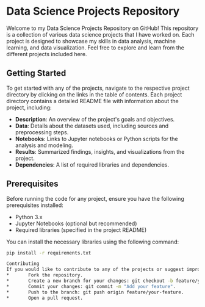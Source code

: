 # Data Science Projects Repository

Welcome to my Data Science Projects Repository on GitHub! This repository is a collection of various data science projects that I have worked on. Each project is designed to showcase my skills in data analysis, machine learning, and data visualization. Feel free to explore and learn from the different projects included here.

## Getting Started

To get started with any of the projects, navigate to the respective project directory by clicking on the links in the table of contents. Each project directory contains a detailed README file with information about the project, including:

- **Description**: An overview of the project's goals and objectives.
- **Data**: Details about the datasets used, including sources and preprocessing steps.
- **Notebooks**: Links to Jupyter notebooks or Python scripts for the analysis and modeling.
- **Results**: Summarized findings, insights, and visualizations from the project.
- **Dependencies**: A list of required libraries and dependencies.

## Prerequisites

Before running the code for any project, ensure you have the following prerequisites installed:

- Python 3.x
- Jupyter Notebooks (optional but recommended)
- Required libraries (specified in the project README)

You can install the necessary libraries using the following command:

```bash
pip install -r requirements.txt

Contributing
If you would like to contribute to any of the projects or suggest improvements, please follow the standard GitHub workflow:
* 		Fork the repository.
* 		Create a new branch for your changes: git checkout -b feature/your-feature.
* 		Commit your changes: git commit -m "Add your feature".
* 		Push to the branch: git push origin feature/your-feature.
* 		Open a pull request.
